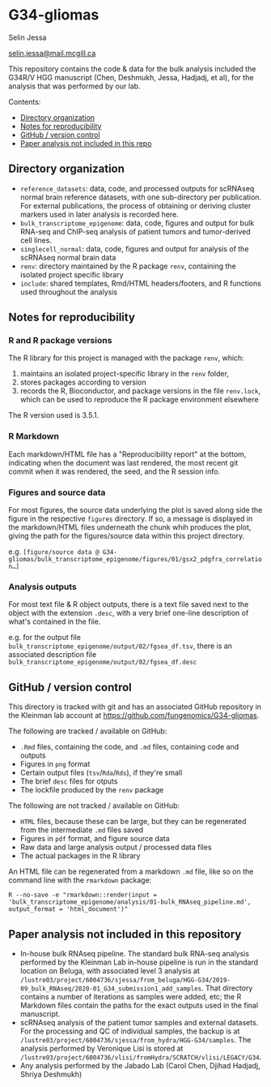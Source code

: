 
# G34-gliomas

Selin Jessa

selin.jessa@mail.mcgill.ca

This repository contains the code & data for the bulk analysis included
the G34R/V HGG manuscript (Chen, Deshmukh, Jessa, Hadjadj, et al),
for the analysis that was performed by our lab.

Contents:

* [Directory organization](https://github.com/fungenomics/G34-gliomas#directory-organization)
* [Notes for reproducibility](https://github.com/fungenomics/G34-gliomas#notes-for-reproducibility)
* [GitHub / version control](https://github.com/fungenomics/G34-gliomas#github--version-control)
* [Paper analysis not included in this repo](https://github.com/fungenomics/G34-gliomas#paper-analysis-not-included-in-this-repository)


## Directory organization

* `reference_datasets`: data, code, and processed outputs for scRNAseq
normal brain reference datasets, with one sub-directory per publication.
For external publications, the process
of obtaining or deriving cluster markers used in later analysis is recorded here.
* `bulk_transcriptome_epigenome`: data, code, figures and output for 
bulk RNA-seq and ChIP-seq analysis of patient tumors and tumor-derived cell lines.
* `singlecell_normal`: data, code, figures and output for analysis of the scRNAseq
normal brain data
* `renv`: directory maintained by the R package `renv`, containing the isolated
project specific library
* `include`: shared templates, Rmd/HTML headers/footers, and R functions used
throughout the analysis




## Notes for reproducibility


### R and R package versions

The R library for this project is managed with the package `renv`,
which:

1. maintains an isolated project-specific library in the `renv` folder,
2. stores packages according to version
3. records the R, Bioconductor, and package versions in the file `renv.lock`, which
can be used to reproduce the R package environment elsewhere

The R version used is 3.5.1.


### R Markdown

Each markdown/HTML file has a "Reproducibility report" at the bottom, indicating
when the document was last rendered, the most recent git commit when it was rendered,
the seed, and the R session info.


### Figures and source data

For most figures, the source data underlying the plot is saved along side the figure
in the respective `figures` directory. If so, a message is displayed
in the markdown/HTML files underneath the chunk whih produces the plot,
giving the path for the figures/source data within this project directory.

e.g. `[figure/source data @ G34-gliomas/bulk_transcriptome_epigenome/figures/01/gsx2_pdgfra_correlation…]`


### Analysis outputs

For most text file & R object outputs, there is a text file saved next to the object
with the extension `.desc`, with a very brief one-line description of what's contained in the file.

e.g. for the output file `bulk_transcriptome_epigenome/output/02/fgsea_df.tsv`,
there is an associated description file `bulk_transcriptome_epigenome/output/02/fgsea_df.desc`



## GitHub / version control

This directory is tracked with git and has an associated GitHub repository in the Kleinman
lab account at https://github.com/fungenomics/G34-gliomas.

The following are tracked / available on GitHub:

* `.Rmd` files, containing the code, and `.md` files, containing code and outputs
* Figures in `png` format
* Certain output files (`tsv`/`Rda`/`Rds`), if they're small
* The brief `desc` files for otputs
* The lockfile produced by the `renv` package

The following are not tracked / available on GitHub:
* `HTML` files, because these can be large, but they can be regenerated from the intermediate `.md` files saved
* Figures in `pdf` format, and figure source data
* Raw data and large analysis output / processed data files
* The actual packages in the R library 

An HTML file can be regenerated from a markdown `.md` file, like so on
the command line with the `rmarkdown` package:

`R --no-save -e "rmarkdown::render(input = 'bulk_transcriptome_epigenome/analysis/01-bulk_RNAseq_pipeline.md', output_format = 'html_document')"`


## Paper analysis not included in this repository

* In-house bulk RNAseq pipeline. The standard bulk RNA-seq analysis performed by the Kleinman Lab in-house pipeline
is run in the standard location on Beluga, with associated level 3 analysis at
`/lustre03/project/6004736/sjessa/from_beluga/HGG-G34/2019-09_bulk_RNAseq/2020-01_G34_submission1_add_samples`.
That directory contains a number of iterations as samples were added, etc;
the R Markdown files contain the paths for the exact outputs used in the final manuscript.
* scRNAseq analysis of the patient tumor samples and external datasets. For the processing and QC of individual
samples, the backup is at `/lustre03/project/6004736/sjessa/from_hydra/HGG-G34/samples`. The analysis performed by Veronique Lisi is
stored at `/lustre03/project/6004736/vlisi/fromHydra/SCRATCH/vlisi/LEGACY/G34`.
* Any analysis performed by the Jabado Lab (Carol Chen, Djihad Hadjadj, Shriya Deshmukh)


